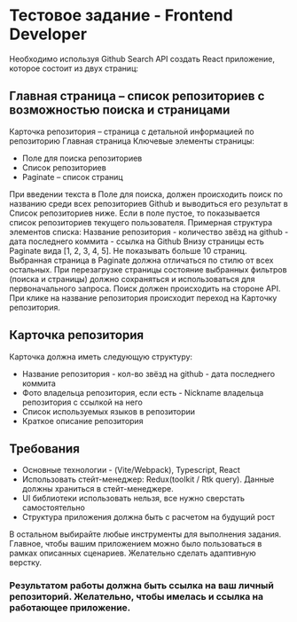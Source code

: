 # Тестовое задание - Frontend Developer
Необходимо используя Github Search API создать React приложение, которое состоит из двух страниц:
## Главная страница – список репозиториев с возможностью поиска и страницами
Карточка репозитория – страница с детальной информацией по репозиторию
Главная страница
Ключевые элементы страницы:
- Поле для поиска репозиториев
- Список репозиториев
- Paginatе – список страниц

При введении текста в Поле для поиска, должен происходить поиск по названию среди всех репозиториев Github и выводиться его результат в Список репозиториев ниже.
Если в поле пустое, то показывается список репозиториев текущего пользователя.
Примерная структура элементов списка:
Название репозитория - количество звёзд на github - дата последнего коммита - ссылка на Github
Внизу страницы есть Paginate вида [1, 2, 3, 4, 5]. Не показывать больше 10 страниц.
Выбранная страница в Paginate должна отличаться по стилю от всех остальных.
При перезагрузке страницы состояние выбранных фильтров (поиска и страницы) должно сохраняться и использоваться для первоначального запроса.
Поиск должен происходить на стороне API.
При клике на название репозитория происходит переход на Карточку репозитория.
## Карточка репозитория
Карточка должна иметь следующую структуру:
- Название репозитория - кол-во звёзд на github - дата последнего коммита
- Фото владельца репозитория, если есть - Nickname владельца репозитория с ссылкой на него
- Список используемых языков в репозитории
- Краткое описание репозитория
## Требования
- Основные технологии - (Vite/Webpack), Typescript, React
- Использовать стейт-менеджер: Redux(toolkit / Rtk query). Данные должны храниться в стейт-менеджере.
- UI библиотеки использовать нельзя, все нужно сверстать самостоятельно
- Структура приложения должна быть с расчетом на будущий рост

В остальном выбирайте любые инструменты для выполнения задания. Главное, чтобы вашим приложением можно было пользоваться в рамках описанных сценариев. Желательно сделать адаптивную верстку.
### Результатом работы должна быть ссылка на ваш личный репозиторий. Желательно, чтобы имелась и ссылка на работающее приложение.

